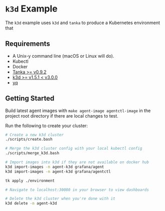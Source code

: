 # `k3d` Example

The `k3d` example uses `k3d` and `tanka` to produce a Kubernetes environment
that

## Requirements

- A Unix-y command line (macOS or Linux will do).
- Kubectl
- Docker
- [Tanka >= v0.9.2](https://github.com/grafana/tanka)
- [k3d >= v1.5.1 < v3.0.0](https://github.com/rancher/k3d)
- [yq](https://github.com/kislyuk/yq)

## Getting Started

Build latest agent images with `make agent-image agentctl-image` in the project root directory if there are local changes to test.

Run the following to create your cluster:

```bash
# Create a new k3d cluster
./scripts/create.bash

# Merge the k3d cluster config with your local kubectl config
./scripts/merge_k3d.bash

# Import images into k3d if they are not available on docker hub
k3d import-images -n agent-k3d grafana/agent
k3d import-images -n agent-k3d grafana/agentctl

tk apply ./environment

# Navigate to localhost:30080 in your browser to view dashboards

# Delete the k3d cluster when you're done with it
k3d delete -n agent-k3d
```
